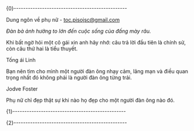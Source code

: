 {0}------------------------------------------------

Dung ngôn về phụ nữ - toc.pisojsc@gmail.com

*Đàn bà ảnh hưởng to lớn đến cuộc sống của đấng mày râu.*

Khi bất ngờ hỏi một cô gái xin anh hãy nhớ: câu trả lời đầu tiên là chính sử, còn câu
thứ hai là tiểu thuyết.

Tống ái Linh

Bạn nên tìm cho mình một người đàn ông nhạy cảm, lãng mạn và điều quan trọng
nhất đó không phải là người đàn ông từng trải.

Jodve Foster

Phụ nữ chỉ đẹp thật sự khi nào họ đẹp cho một người đàn ông nào đó.

{1}------------------------------------------------

{2}------------------------------------------------
